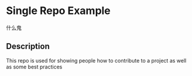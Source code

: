 # Single Repo Example
什么鬼
## Description
This repo is used for showing people how to contribute to a project as well as some best practices
